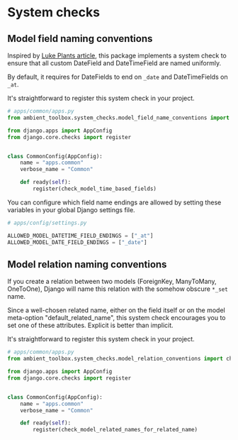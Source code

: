 # System checks

## Model field naming conventions

Inspired
by [Luke Plants article](https://lukeplant.me.uk/blog/posts/enforcing-conventions-in-django-projects-with-introspection/),
this package implements a system check to ensure that all custom DateField and DateTimeField are named uniformly.

By default, it requires for DateFields to end on `_date` and DateTimeFields on `_at`.

It's straightforward to register this system check in your project.

````python
# apps/common/apps.py
from ambient_toolbox.system_checks.model_field_name_conventions import check_model_time_based_fields

from django.apps import AppConfig
from django.core.checks import register


class CommonConfig(AppConfig):
    name = "apps.common"
    verbose_name = "Common"

    def ready(self):
        register(check_model_time_based_fields)
````

You can configure which field name endings are allowed by setting these variables in your global Django settings file.

````python
# apps/config/settings.py

ALLOWED_MODEL_DATETIME_FIELD_ENDINGS = ["_at"]
ALLOWED_MODEL_DATE_FIELD_ENDINGS = ["_date"]
````

## Model relation naming conventions

If you create a relation between two models (ForeignKey, ManyToMany, OneToOne), Django will name this relation with
the somehow obscure `*_set` name.

Since a well-chosen related name, either on the field itself or on the model meta-option "default_related_name", this
system check encourages you to set one of these attributes. Explicit is better than implicit.

It's straightforward to register this system check in your project.

````python
# apps/common/apps.py
from ambient_toolbox.system_checks.model_relation_conventions import check_model_related_names_for_related_name

from django.apps import AppConfig
from django.core.checks import register


class CommonConfig(AppConfig):
    name = "apps.common"
    verbose_name = "Common"

    def ready(self):
        register(check_model_related_names_for_related_name)
````
